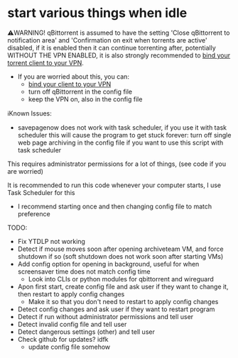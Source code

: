 # start various things when idle

⚠️WARNING! qBittorrent is assumed to have the setting 'Close qBittorrent to notification area' and 'Confirmation on exit when torrents are active' disabled, if it is enabled then it can continue torrenting after, potentially WITHOUT THE VPN ENABLED, it is also strongly recommended to [bind your torrent client to your VPN](https://redd.it/ssy8vv).
- If you are worried about this, you can:
  - [bind your client to your VPN](https://redd.it/ssy8vv) 
  - turn off qBittorrent in the config file
  - keep the VPN on, also in the config file

ℹ️Known Issues:
- savepagenow does not work with task scheduler, if you use it with task scheduler this will cause the program to get stuck forever: turn off single web page archiving in the config file if you want to use this script with task scheduler

This requires administrator permissions for a lot of things, (see code if you are worried) 

It is recommended to run this code whenever your computer starts, I use Task Scheduler for this
- I recommend starting once and then changing config file to match preference

TODO:
- Fix YTDLP not working
- Detect if mouse moves soon after opening archiveteam VM, and force shutdown if so (soft shutdown does not work soon after starting VMs)
- Add config option for opening in background, useful for when screensaver time does not match config time
  - Look into CLIs or python modules for qbittorrent and wireguard
- Apon first start, create config file and ask user if they want to change it, then restart to apply config changes
  - Make it so that you don't need to restart to apply config changes 
- Detect config changes and ask user if they want to restart program
- Detect if run without administrator permissions and tell user
- Detect invalid config file and tell user
- Detect dangerous settings (other) and tell user
- Check github for updates? idfk
  - update config file somehow
